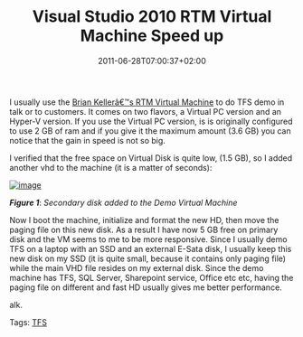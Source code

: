 ﻿---
title: "Visual Studio 2010 RTM Virtual Machine Speed up"
description: ""
date: 2011-06-28T07:00:37+02:00
draft: false
tags: [Tfs]
categories: [Team Foundation Server]
---
I usually use the [Brian Kellerâ€™s RTM Virtual Machine](http://blogs.msdn.com/b/briankel/archive/2011/05/12/may-2011-refresh-of-visual-studio-2010-rtm-virtual-machine-with-sample-data-and-hands-on-labs.aspx) to do TFS demo in talk or to customers. It comes on two flavors, a Virtual PC version and an Hyper-V version. If you use the Virtual PC version, is is originally configured to use 2 GB of ram and if you give it the maximum amount (3.6 GB) you can notice that the gain in speed is not so big.

I verified that the free space on Virtual Disk is quite low, (1.5 GB), so I added another vhd to the machine (it is a matter of seconds):

[![image](https://www.codewrecks.com/blog/wp-content/uploads/2011/06/image_thumb12.png "image")](https://www.codewrecks.com/blog/wp-content/uploads/2011/06/image12.png)

 ***Figure 1***: *Secondary disk added to the Demo Virtual Machine*

Now I boot the machine, initialize and format the new HD, then move the paging file on this new disk. As a result I have now 5 GB free on primary disk and the VM seems to me to be more responsive. Since I usually demo TFS on a laptop with an SSD and an external E-Sata disk, I usually keep this new disk on my SSD (it is quite small, because it contains only paging file) while the main VHD file resides on my external disk. Since the demo machine has TFS, SQL Server, Sharepoint service, Office etc etc, having the paging file on different and fast HD usually gives me better performance.

alk.

Tags: [TFS](http://technorati.com/tag/TFS)

